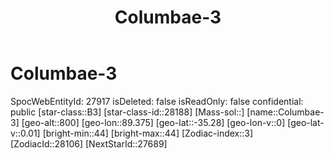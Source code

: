 ﻿---
title: "Columbae-3"
location: [-35.28,89.375,800]
type: Station
tags:
- astro/Star

---

# Columbae-3

SpocWebEntityId: 27917
isDeleted: false
isReadOnly: false
confidential: public
[star-class::B3]
[star-class-id::28188]
[Mass-sol::]
[name::Columbae-3]
[geo-alt::800]
[geo-lon::89.375]
[geo-lat::-35.28]
[geo-lon-v::0]
[geo-lat-v::0.01]
[bright-min::44]
[bright-max::44]
[Zodiac-index::3]
[ZodiacId::28106]
[NextStarId::27689]

